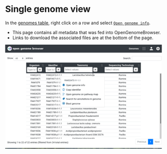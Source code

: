 <link rel="shortcut icon" type="image/svg+xml" href="/opengenomebrowser/favicon.svg">

# Single genome view

In the [genomes table](https://opengenomebrowser.bioinformatics.unibe.ch/genomes), right click on a row and
select [`Open genome info`](https://opengenomebrowser.bioinformatics.unibe.ch/genome/FAM18356-i1-1.1/).

  - This page contains all metadata that was fed into OpenGenomeBrowser.
  - Links to download the associated files are at the bottom of the page.

![genome detail demo](../media/genome-detail.apng)
